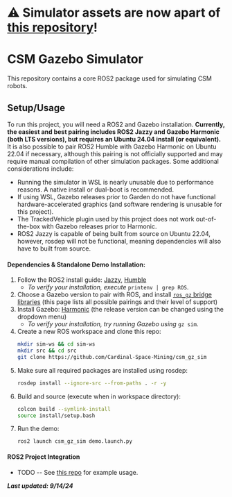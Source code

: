 # ⚠️ Simulator assets are now apart of [this repository](https://github.com/Cardinal-Space-Mining/csm-sim)!

# CSM Gazebo Simulator
This repository contains a core ROS2 package used for simulating CSM robots.

## Setup/Usage
To run this project, you will need a ROS2 and Gazebo installation. __Currently, the easiest and best pairing includes ROS2 Jazzy and Gazebo Harmonic (both LTS versions), but requires an Ubuntu 24.04 install (or equivalent).__ It is also possible to pair ROS2 Humble with Gazebo Harmonic on Ubuntu 22.04 if necessary, although this pairing is not officially supported and may require manual compilation of other simulation packages. Some additional considerations include:
- Running the simulator in WSL is nearly unusable due to performance reasons. A native install or dual-boot is recommended.
- If using WSL, Gazebo releases prior to Garden do not have functional hardware-accelerated graphics (and software rendering is unusable for this project).
- The TrackedVehicle plugin used by this project does not work out-of-the-box with Gazebo releases prior to Harmonic.
- ROS2 Jazzy is capable of being built from source on Ubuntu 22.04, however, rosdep will not be functional, meaning dependencies will also have to built from source.

#### Dependencies & Standalone Demo Installation:

1. Follow the ROS2 install guide: [Jazzy](https://docs.ros.org/en/jazzy/Installation/Ubuntu-Install-Debians.html), [Humble](https://docs.ros.org/en/humble/Installation/Ubuntu-Install-Debians.html)
	- *To verify your installation, execute* `printenv | grep ROS`.
2. Choose a Gazebo version to pair with ROS, and install [`ros_gz` bridge libraries](https://gazebosim.org/docs/harmonic/ros_installation) (this page lists all possible pairings and their level of support)
3. Install Gazebo: [Harmonic](https://gazebosim.org/docs/harmonic/install_ubuntu) (the release version can be changed using the dropdown menu)
	- *To verify your installation, try running Gazebo using* `gz sim`.
4. Create a new ROS workspace and clone this repo:
	```bash
	mkdir sim-ws && cd sim-ws
	mkdir src && cd src
	git clone https://github.com/Cardinal-Space-Mining/csm_gz_sim
	```
5. Make sure all required packages are installed using rosdep:
	```bash
	rosdep install --ignore-src --from-paths . -r -y
	```
6. Build and source (execute when in workspace directory):
	```bash
	colcon build --symlink-install
	source install/setup.bash
	```
7. Run the demo:
	```
	ros2 launch csm_gz_sim demo.launch.py
	```

#### ROS2 Project Integration

* TODO -- See [this repo](https://github.com/S1ink/CSM-Lance-Dev) for example usage.

__*Last updated: 9/14/24*__
